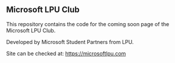## Microsoft LPU Club

This repository contains the code for the coming soon page of the Microsoft LPU Club.

Developed by Microsoft Student Partners from LPU.

Site can be checked at: https://microsoftlpu.com
